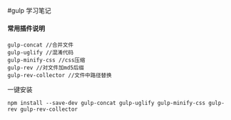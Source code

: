 #gulp 学习笔记
#### 常用插件说明
```shell 
gulp-concat //合并文件
gulp-uglify //混淆代码
gulp-minify-css //css压缩
gulp-rev //对文件加md5后缀
gulp-rev-collector //文件中路径替换
```
一键安装
```shell
npm install --save-dev gulp-concat gulp-uglify gulp-minify-css gulp-rev gulp-rev-collector
```


